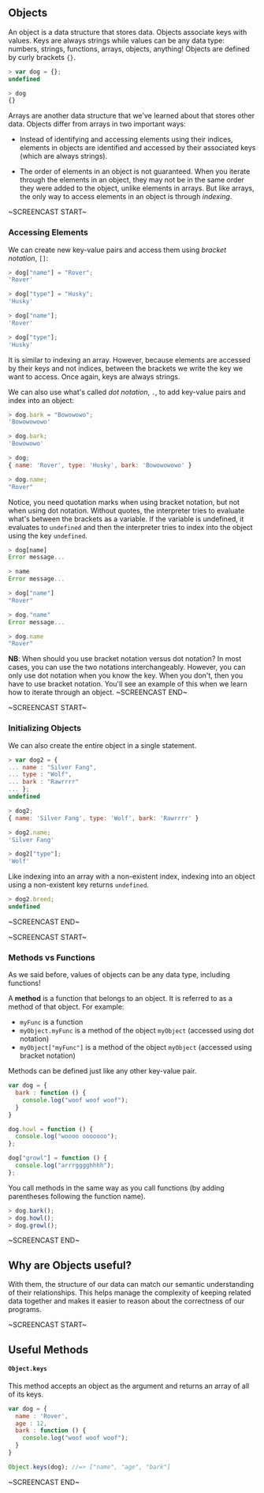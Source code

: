 ## Objects

An object is a data structure that stores data. Objects
associate keys with values. Keys are always strings while values can be any
data type: numbers, strings, functions, arrays, objects, anything! Objects are defined by curly brackets `{}`.

```js
> var dog = {};
undefined

> dog
{}
```
Arrays are another data structure that we've learned about that stores other data. Objects differ from arrays in two important ways:

* Instead of identifying and accessing elements using their indices, elements in objects are identified and accessed by their associated keys (which are always strings).

* The order of elements in an object is not guaranteed. When you iterate through the elements in an object, they may not be in the same order they were added to the object, unlike elements in arrays. But like arrays, the only way to access elements in an object is through *indexing*.

~SCREENCAST START~
### Accessing Elements
We can create new key-value pairs and access them using *bracket notation*, `[]`:
```js
> dog["name"] = "Rover";
'Rover'

> dog["type"] = "Husky";
'Husky'

> dog["name"];
'Rover'

> dog["type"];
'Husky'
```
It is similar to indexing an array. However, because elements are accessed by their keys and not indices, between the brackets we write the key we want to access. Once again, keys are always strings.

We can also use what's called *dot notation*, `.`, to add key-value pairs and index into an object:

```js
> dog.bark = "Bowowowo";
'Bowowowowo'

> dog.bark;
'Bowowowo'

> dog;
{ name: 'Rover', type: 'Husky', bark: 'Bowowowowo' }

> dog.name;
"Rover"
```

Notice, you need quotation marks when using bracket notation, but not when using dot notation. Without quotes, the interpreter tries to evaluate what's between the brackets as a variable. If the variable is undefined, it evaluates to `undefined` and then the interpreter tries to index into the object using the key `undefined`.

```js
> dog[name]
Error message...

> name
Error message...

> dog["name"]
"Rover"

> dog."name"
Error message...

> dog.name
"Rover"
```

**NB**: When should you use bracket notation versus dot notation? In most cases, you can use the two notations interchangeably. However, you can only use dot notation when you know the key. When you don't, then you have to use bracket notation. You'll see an example of this when we learn how to iterate through an object.
~SCREENCAST END~

~SCREENCAST START~
### Initializing Objects
We can also create the entire object in a single statement.
```js
> var dog2 = {
... name : "Silver Fang",
... type : "Wolf",
... bark : "Rawrrrr"
... };
undefined

> dog2;
{ name: 'Silver Fang', type: 'Wolf', bark: 'Rawrrrr' }

> dog2.name;
'Silver Fang'

> dog2["type"];
'Wolf'
```

Like indexing into an array with a non-existent index, indexing into an object using a non-existent key returns `undefined`.
```js
> dog2.breed;
undefined
```
~SCREENCAST END~


~SCREENCAST START~
### Methods vs Functions

As we said before, values of objects can be any data type, including functions!

A **method** is a function that belongs to an object. It is referred to as a method of that object. For example:

+ `myFunc` is a function
+ `myObject.myFunc` is a method of the object `myObject` (accessed using dot notation)
+ `myObject["myFunc"]` is a method of the object `myObject` (accessed using bracket notation)

Methods can be defined just like any other key-value pair.
```js
var dog = {
  bark : function () {
    console.log("woof woof woof");
  }
}

dog.howl = function () {
  console.log("woooo ooooooo");
};

dog["growl"] = function () {
  console.log("arrrgggghhhh");
};
```
You call methods in the same way as you call functions (by adding parentheses following the function name).
```js
> dog.bark();
> dog.howl();
> dog.growl();
```
~SCREENCAST END~

## Why are Objects useful?

With them, the structure of our data can match our semantic understanding of their relationships. This helps manage the complexity of keeping related data together and makes it easier to reason about the correctness of our programs.

~SCREENCAST START~
## Useful Methods

#### **`Object.keys`**

This method accepts an object as the argument and returns an array of all of its keys.

```js
var dog = {
  name : 'Rover',
  age : 12,
  bark : function () {
    console.log("woof woof woof");
  }
}

Object.keys(dog); //=> ["name", "age", "bark"]
```
~SCREENCAST END~
